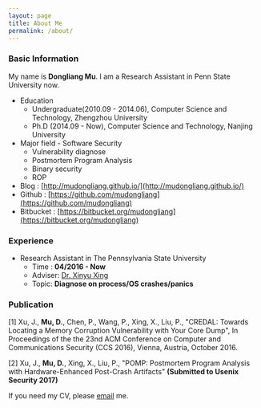 ```yaml
---
layout: page
title: About Me
permalink: /about/
---
```


### Basic Information

My name is **Dongliang Mu**. I am a Research Assistant in Penn State University now.

- Education 
	- Undergraduate(2010.09 - 2014.06), Computer Science and Technology, Zhengzhou University
	- Ph.D (2014.09 - Now), Computer Science and Technology, Nanjing University
- Major field - Software Security
	- Vulnerability diagnose
	- Postmortem Program Analysis
	- Binary security
	- ROP
- Blog 	    : [http://mudongliang.github.io/](http://mudongliang.github.io/)
- Github    : [https://github.com/mudongliang](https://github.com/mudongliang)
- Bitbucket : [https://bitbucket.org/mudongliang](https://bitbucket.org/mudongliang)

### Experience

- Research Assistant in The Pennsylvania State University
	- Time : **04/2016 - Now**
	- Adviser: [Dr. Xinyu Xing](http://xinyuxing.org/)
	- Topic: **Diagnose on process/OS crashes/panics**

### Publication

[1] Xu, J., **Mu, D.**, Chen, P., Wang, P., Xing, X., Liu, P., "CREDAL: Towards Locating a Memory Corruption Vulnerability with Your Core Dump", In Proceedings of the the 23nd ACM Conference on Computer and Communications Security (CCS 2016), Vienna, Austria, October 2016.

[2] Xu, J., **Mu, D.**, Xing, X., Liu, P., "POMP: Postmortem Program Analysis with Hardware-Enhanced Post-Crash Artifacts" **(Submitted to Usenix Security 2017)**

If you need my CV, please [email](mailto:mudongliangabcd@gmail.com) me.

